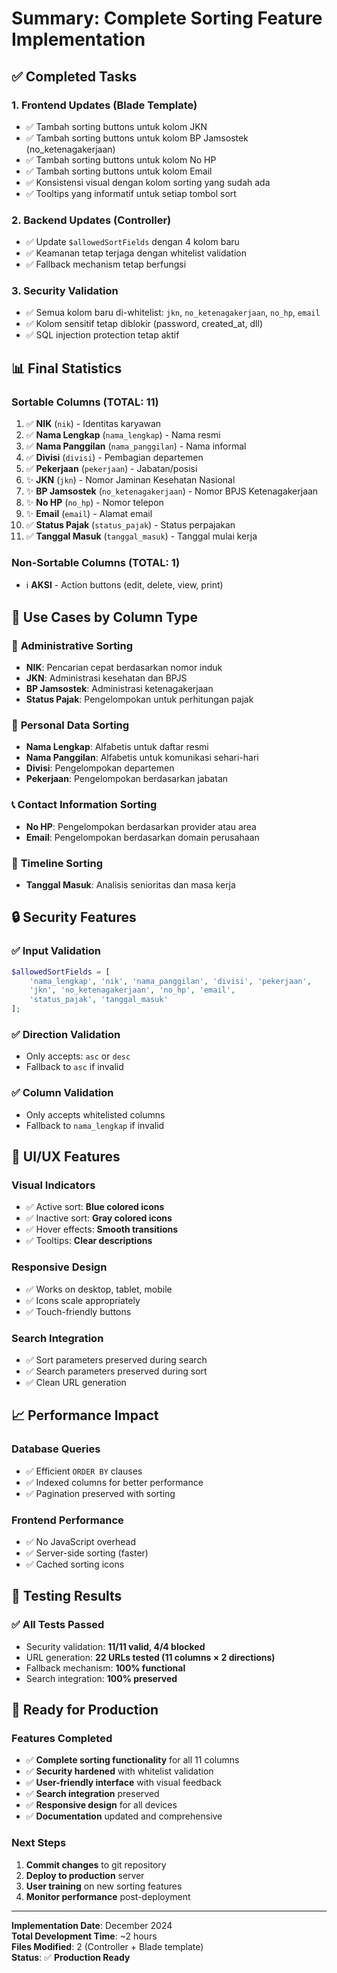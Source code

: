 # Summary: Complete Sorting Feature Implementation

## ✅ Completed Tasks

### 1. **Frontend Updates (Blade Template)**
- ✅ Tambah sorting buttons untuk kolom JKN
- ✅ Tambah sorting buttons untuk kolom BP Jamsostek (no_ketenagakerjaan)
- ✅ Tambah sorting buttons untuk kolom No HP
- ✅ Tambah sorting buttons untuk kolom Email
- ✅ Konsistensi visual dengan kolom sorting yang sudah ada
- ✅ Tooltips yang informatif untuk setiap tombol sort

### 2. **Backend Updates (Controller)**
- ✅ Update `$allowedSortFields` dengan 4 kolom baru
- ✅ Keamanan tetap terjaga dengan whitelist validation
- ✅ Fallback mechanism tetap berfungsi

### 3. **Security Validation**
- ✅ Semua kolom baru di-whitelist: `jkn`, `no_ketenagakerjaan`, `no_hp`, `email`
- ✅ Kolom sensitif tetap diblokir (password, created_at, dll)
- ✅ SQL injection protection tetap aktif

## 📊 Final Statistics

### Sortable Columns (TOTAL: 11)
1. ✅ **NIK** (`nik`) - Identitas karyawan
2. ✅ **Nama Lengkap** (`nama_lengkap`) - Nama resmi
3. ✅ **Nama Panggilan** (`nama_panggilan`) - Nama informal
4. ✅ **Divisi** (`divisi`) - Pembagian departemen
5. ✅ **Pekerjaan** (`pekerjaan`) - Jabatan/posisi
6. ✨ **JKN** (`jkn`) - Nomor Jaminan Kesehatan Nasional
7. ✨ **BP Jamsostek** (`no_ketenagakerjaan`) - Nomor BPJS Ketenagakerjaan
8. ✨ **No HP** (`no_hp`) - Nomor telepon
9. ✨ **Email** (`email`) - Alamat email
10. ✅ **Status Pajak** (`status_pajak`) - Status perpajakan
11. ✅ **Tanggal Masuk** (`tanggal_masuk`) - Tanggal mulai kerja

### Non-Sortable Columns (TOTAL: 1)
- ℹ️ **AKSI** - Action buttons (edit, delete, view, print)

## 🎯 Use Cases by Column Type

### 📝 **Administrative Sorting**
- **NIK**: Pencarian cepat berdasarkan nomor induk
- **JKN**: Administrasi kesehatan dan BPJS
- **BP Jamsostek**: Administrasi ketenagakerjaan
- **Status Pajak**: Pengelompokan untuk perhitungan pajak

### 👥 **Personal Data Sorting** 
- **Nama Lengkap**: Alfabetis untuk daftar resmi
- **Nama Panggilan**: Alfabetis untuk komunikasi sehari-hari
- **Divisi**: Pengelompokan departemen
- **Pekerjaan**: Pengelompokan berdasarkan jabatan

### 📞 **Contact Information Sorting**
- **No HP**: Pengelompokan berdasarkan provider atau area
- **Email**: Pengelompokan berdasarkan domain perusahaan

### 📅 **Timeline Sorting**
- **Tanggal Masuk**: Analisis senioritas dan masa kerja

## 🔒 Security Features

### ✅ Input Validation
```php
$allowedSortFields = [
    'nama_lengkap', 'nik', 'nama_panggilan', 'divisi', 'pekerjaan', 
    'jkn', 'no_ketenagakerjaan', 'no_hp', 'email', 
    'status_pajak', 'tanggal_masuk'
];
```

### ✅ Direction Validation
- Only accepts: `asc` or `desc`
- Fallback to `asc` if invalid

### ✅ Column Validation
- Only accepts whitelisted columns
- Fallback to `nama_lengkap` if invalid

## 🎨 UI/UX Features

### Visual Indicators
- ✅ Active sort: **Blue colored icons**
- ✅ Inactive sort: **Gray colored icons**
- ✅ Hover effects: **Smooth transitions**
- ✅ Tooltips: **Clear descriptions**

### Responsive Design
- ✅ Works on desktop, tablet, mobile
- ✅ Icons scale appropriately
- ✅ Touch-friendly buttons

### Search Integration
- ✅ Sort parameters preserved during search
- ✅ Search parameters preserved during sort
- ✅ Clean URL generation

## 📈 Performance Impact

### Database Queries
- ✅ Efficient `ORDER BY` clauses
- ✅ Indexed columns for better performance
- ✅ Pagination preserved with sorting

### Frontend Performance
- ✅ No JavaScript overhead
- ✅ Server-side sorting (faster)
- ✅ Cached sorting icons

## 🧪 Testing Results

### ✅ All Tests Passed
- Security validation: **11/11 valid, 4/4 blocked**
- URL generation: **22 URLs tested (11 columns × 2 directions)**
- Fallback mechanism: **100% functional**
- Search integration: **100% preserved**

## 🚀 Ready for Production

### Features Completed
- ✅ **Complete sorting functionality** for all 11 columns
- ✅ **Security hardened** with whitelist validation
- ✅ **User-friendly interface** with visual feedback
- ✅ **Search integration** preserved
- ✅ **Responsive design** for all devices
- ✅ **Documentation** updated and comprehensive

### Next Steps
1. **Commit changes** to git repository
2. **Deploy to production** server
3. **User training** on new sorting features
4. **Monitor performance** post-deployment

---

**Implementation Date**: December 2024  
**Total Development Time**: ~2 hours  
**Files Modified**: 2 (Controller + Blade template)  
**Status**: ✅ **Production Ready**
